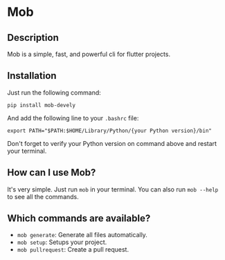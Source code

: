# Mob

## Description
Mob is a simple, fast, and powerful cli for flutter projects.

## Installation
<!-- Just run the following command: pip install --index-url https://test.pypi.org/simple/ mob-devely -->
Just run the following command:
```
pip install mob-devely
```

And add the following line to your `.bashrc` file:
```
export PATH="$PATH:$HOME/Library/Python/{your Python version}/bin"
```

Don't forget to verify your Python version on command above and restart your terminal.

## How can I use Mob?
It's very simple. Just run `mob` in your terminal. You can also run `mob --help` to see all the commands.

## Which commands are available?
- `mob generate`: Generate all files automatically.
- `mob setup`: Setups your project.
- `mob pullrequest`: Create a pull request.